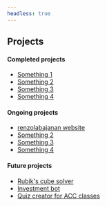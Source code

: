 ```yaml
---
headless: true
---
```

## Projects

#### Completed projects
- [Something 1]()
- [Something 2]()
- [Something 3]()
- [Something 4]()

#### Ongoing projects
- [renzolabajanan website](/) 
- [Something 2]()
- [Something 3]()
- [Something 4]()

#### Future projects
- [Rubik\'s cube solver]()
- [Investment bot]()
- [Quiz creator for ACC classes]()
